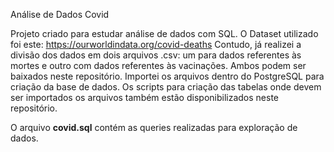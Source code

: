 Análise de Dados Covid

Projeto criado para estudar análise de dados com SQL. 
O Dataset utilizado foi este: https://ourworldindata.org/covid-deaths
Contudo, já realizei a divisão dos dados em dois arquivos .csv: um para dados referentes às mortes e outro com dados referentes às vacinações. Ambos podem ser baixados neste repositório.
Importei os arquivos dentro do PostgreSQL para criação da base de dados. Os scripts para criação das tabelas onde devem ser importados os arquivos também estão disponibilizados neste repositório.

O arquivo **covid.sql** contém as queries realizadas para exploração de dados.



